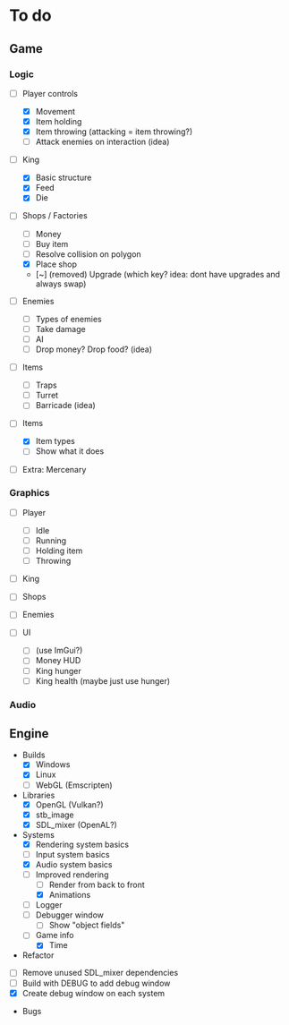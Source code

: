 # To do

## Game

### Logic

- [ ] Player controls
  - [x] Movement
  - [x] Item holding
  - [x] Item throwing (attacking = item throwing?)
  - [ ] Attack enemies on interaction (idea)

- [ ] King
  - [x] Basic structure
  - [x] Feed
  - [x] Die

- [ ] Shops / Factories
  - [ ] Money
  - [ ] Buy item
  - [ ] Resolve collision on polygon
  - [x] Place shop
  - [~] (removed) Upgrade (which key? idea: dont have upgrades and always swap)

- [ ] Enemies
  - [ ] Types of enemies
  - [ ] Take damage
  - [ ] AI
  - [ ] Drop money? Drop food? (idea)

- [ ] Items
  - [ ] Traps
  - [ ] Turret
  - [ ] Barricade (idea)

- [ ] Items
  - [x] Item types
  - [ ] Show what it does

- [ ] Extra: Mercenary

### Graphics

- [ ] Player
  - [ ] Idle
  - [ ] Running
  - [ ] Holding item
  - [ ] Throwing
- [ ] King
- [ ] Shops
- [ ] Enemies

- [ ] UI
  - [ ] (use ImGui?)
  - [ ] Money HUD
  - [ ] King hunger
  - [ ] King health (maybe just use hunger)

### Audio

## Engine

- Builds
  - [x] Windows
  - [x] Linux
  - [ ] WebGL (Emscripten)

- Libraries
  - [x] OpenGL (Vulkan?)
  - [x] stb_image
  - [x] SDL_mixer (OpenAL?)

- Systems
  - [x] Rendering system basics
  - [ ] Input system basics
  - [x] Audio system basics
  - [ ] Improved rendering
    - [ ] Render from back to front
    - [x] Animations
  - [ ] Logger
  - [ ] Debugger window
    - [ ] Show "object fields"
  - [ ] Game info
    - [x] Time

-  Refactor
  - [ ] Remove unused SDL_mixer dependencies
  - [ ] Build with DEBUG to add debug window
  - [x] Create debug window on each system

- Bugs
